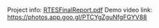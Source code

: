 Project info: [RTESFinalReport.pdf](https://github.com/arongoldberg/fall21Challenge/files/13763049/RTESFinalReport.pdf)
Demo video link: https://photos.app.goo.gl/PTCYgZguNfgFGYV88
